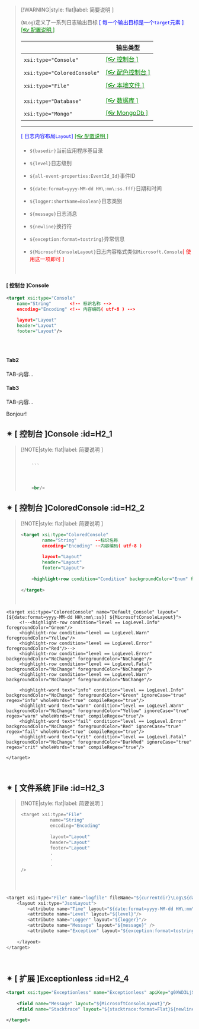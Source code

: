<br/>

>[!WARNING|style: flat|label: 简要说明 ]
>
>(`NLog`)定义了一系列日志输出目标 <span style='color:Blue'>[ 每一个输出目标是一个`target`元素 ]</span> [<span style='color:#008B00'>[👓 配置说明 ]</span>](https://nlog-project.org/config/?tab=targets ':target=_blank')
>
>|                             | 输出类型                                                     |
>| --------------------------- | ------------------------------------------------------------ |
>| `xsi:type="Console"`        | [<span style='color:#008B00'>[👓 控制台  ]</span>](https://github.com/NLog/NLog/wiki/Console-target ':target=_blank') |
>| `xsi:type="ColoredConsole"` | [<span style='color:#008B00'>[👓 配色控制台 ]</span>](https://github.com/NLog/NLog/wiki/ColoredConsole-target ':target=_blank') |
>| `xsi:type="File"`           | [<span style='color:#008B00'>[👓 本地文件 ]</span>](https://github.com/NLog/NLog/wiki/File-target ':target=_blank') |
>|                             |                                                              |
>| `xsi:type="Database"`       | [<span style='color:#008B00'>[👓 数据库 ]</span>](https://github.com/NLog/NLog/wiki/Database-target ':target=_blank') |
>| `xsi:type="Mongo"`          | [<span style='color:#008B00'>[👓 MongoDb ]</span>](https://github.com/loresoft/NLog.Mongo ':target=_blank') |
>
>---
>
><span style='color:Blue'>[ 日志内容布局`Layout`] </span>[<span style='color:#008B00'>[👓 配置说明 ]</span>](https://nlog-project.org/config/?tab=layout-renderers ':target=_blank')
>
>- `${basedir}`当前应用程序基目录
>
>- `${level}`日志级别
>- `${all-event-properties:EventId_Id}`事件ID
>
>- `${date:format=yyyy-MM-dd HH\:mm\:ss.fff}`日期和时间
>- `${logger:shortName=Boolean}`日志类别
>- `${message}`日志消息
>- `${newline}`换行符
>- `${exception:format=tostring}`异常信息
>- `${MicrosoftConsoleLayout}`日志内容格式类似`Microsoft.Console`<span style='color:red'>[ 使用这一项即可 ]</span>
>
><br/>

<!-- tabs:start -->

#### **[ 控制台 ]Console**

```xml
<target xsi:type="Console"
    name="String"       <!-- 标识名称 -->
    encoding="Encoding" <!-- 内容编码( utf-8 ) -->

    layout="Layout"
    header="Layout"
    footer="Layout"/>


```

```json




```





#### **Tab2**

TAB-内容...

#### **Tab3**

TAB-内容...

Bonjour!

<!-- tabs:end -->



## ✴ [ 控制台 ]Console :id=H2_1

>[!NOTE|style: flat|label: 简要说明 ]
>
>```xml
>
>     ```
>     
>        
>     
>     <br/>

## ✴ [ 控制台 ]ColoredConsole :id=H2_2

>[!NOTE|style: flat|label: 简要说明 ]
>
>```xml
><target xsi:type="ColoredConsole"
>         name="String"       --标识名称
>         encoding="Encoding" --内容编码( utf-8 )
>        
>         layout="Layout"
>         header="Layout"
>         footer="Layout">
>    
>     <highlight-row condition="Condition" backgroundColor="Enum" foregroundColor="Enum"/>
>    
></target>
>
>
>```
>
>
>
><br/>

```xm
<target xsi:type="ColoredConsole" name="Default_Console" layout="[${date:format=yyyy-MM-dd HH\:mm\:ss}] ${MicrosoftConsoleLayout}">
     <!--<highlight-row condition="level == LogLevel.Info" foregroundColor="Green"/>
     <highlight-row condition="level == LogLevel.Warn" foregroundColor="Yellow"/>
     <highlight-row condition="level == LogLevel.Error" foregroundColor="Red"/>-->
     <highlight-row condition="level == LogLevel.Error" backgroundColor="NoChange" foregroundColor="NoChange"/>
     <highlight-row condition="level == LogLevel.Fatal" backgroundColor="NoChange" foregroundColor="NoChange"/>
     <highlight-row condition="level == LogLevel.Warn" backgroundColor="NoChange" foregroundColor="NoChange"/>

     <highlight-word text="info" condition="level == LogLevel.Info" backgroundColor="NoChange" foregroundColor="Green" ignoreCase="true" regex="info" wholeWords="true" compileRegex="true"/>
     <highlight-word text="warn" condition="level == LogLevel.Warn" backgroundColor="NoChange" foregroundColor="Yellow" ignoreCase="true" regex="warn" wholeWords="true" compileRegex="true"/>
     <highlight-word text="fail" condition="level == LogLevel.Error" backgroundColor="NoChange" foregroundColor="Red" ignoreCase="true" regex="fail" wholeWords="true" compileRegex="true"/>
     <highlight-word text="crit" condition="level == LogLevel.Fatal" backgroundColor="NoChange" foregroundColor="DarkRed" ignoreCase="true" regex="crit" wholeWords="true" compileRegex="true"/>

</target>
     
          
```

## ✴ [ 文件系统 ]File :id=H2_3

>[!NOTE|style: flat|label: 简要说明 ]
>
>```csharp
><target xsi:type="File"
>            name="String"
>            encoding="Encoding"
>        
>            layout="Layout"
>            header="Layout"
>            footer="Layout"
>            .
>            .
>            .
>/>
>      
>
>```
>
><br/>

```csharp
<target xsi:type="File" name="logfile" fileName="${currentdir}\Log\${date:format=yyyy-MM-dd}.json">
    <layout xsi:type="JsonLayout">
        <attribute name="Time" layout="${date:format=yyyy-MM-dd HH\:mm\:ss}" />
        <attribute name="Level" layout="${level}"/>
        <attribute name="Logger" layout="${logger}"/>
        <attribute name="Message" layout="${message}" />
        <attribute name="Exception" layout="${exception:format=tostring}" />
                    
    </layout>
</target>
                   
                   
```

## ✴ [ 扩展 ]Exceptionless :id=H2_4

```xml
<target xsi:type="Exceptionless" name="Exceptionless" apiKey="g0XWD3LjS4m52lyJ16UDpogNSTEjC1pEuyFLnk31" serverUrl="192.168.1.7:5200/">
                
    <field name="Message" layout="${MicrosoftConsoleLayout}"/>
    <field name="Stacktrace" layout="${stacktrace:format=Flat}${newline} ------- ${newline}${stacktrace:format=Raw}"/>

</target>


```

